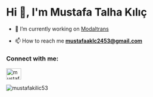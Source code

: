 <h1 align="left">Hi 👋, I'm Mustafa Talha Kılıç</h1>

- 🔭 I’m currently working on [Modaltrans](https://modaltrans.com/)

- 📫 How to reach me **mustafaaklc2453@gmail.com**

<h3 align="left">Connect with me:</h3>
<p align="left">
<a href="https://www.linkedin.com/in/mustafa-talha-k%C4%B1l%C4%B1%C3%A7/" target="blank"><img align="center" src="https://raw.githubusercontent.com/rahuldkjain/github-profile-readme-generator/master/src/images/icons/Social/linked-in-alt.svg" alt="mustafa-talha-kilic" height="30" width="40" /></a>
</p>

<p><img align="left" src="https://github-readme-stats.vercel.app/api/top-langs?username=MustafaKilic53&show_icons=true&locale=en&layout=compact" alt="mustafakilic53" /></p>
